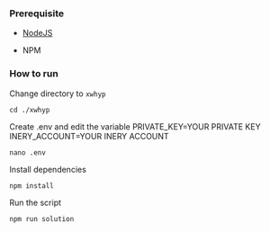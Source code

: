 ### Prerequisite

- [NodeJS](https://nodejs.org/en/)

- NPM



### How to run

Change directory to ```xwhyp```

```shell
cd ./xwhyp
```

Create .env and edit the variable
PRIVATE_KEY=YOUR PRIVATE KEY
INERY_ACCOUNT=YOUR INERY ACCOUNT

```shell
nano .env
```

Install dependencies

```shell
npm install
```

Run the script

```
npm run solution
```
